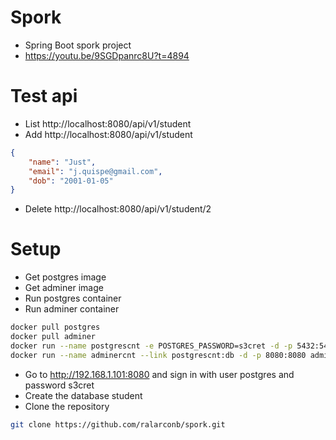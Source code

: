 # Spork
- Spring Boot spork project
- https://youtu.be/9SGDpanrc8U?t=4894
# Test api
- List http://localhost:8080/api/v1/student
- Add http://localhost:8080/api/v1/student
```json
{
    "name": "Just",
    "email": "j.quispe@gmail.com",
    "dob": "2001-01-05"
}
```
- Delete http://localhost:8080/api/v1/student/2
# Setup
- Get postgres image
- Get adminer image
- Run postgres container
- Run adminer container
```sh
docker pull postgres
docker pull adminer
docker run --name postgrescnt -e POSTGRES_PASSWORD=s3cret -d -p 5432:5432 postgres
docker run --name adminercnt --link postgrescnt:db -d -p 8080:8080 adminer
```
- Go to http://192.168.1.101:8080 and sign in with user postgres and password s3cret
- Create the database student
- Clone the repository
```sh
git clone https://github.com/ralarconb/spork.git
```